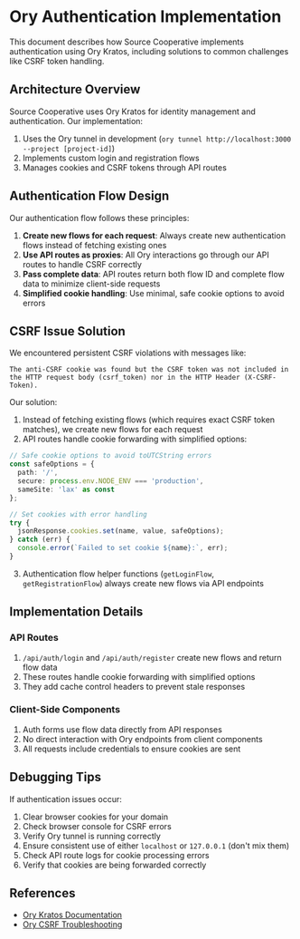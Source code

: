 # Ory Authentication Implementation

This document describes how Source Cooperative implements authentication using Ory Kratos, including solutions to common challenges like CSRF token handling.

## Architecture Overview

Source Cooperative uses Ory Kratos for identity management and authentication. Our implementation:

1. Uses the Ory tunnel in development (`ory tunnel http://localhost:3000 --project [project-id]`)
2. Implements custom login and registration flows
3. Manages cookies and CSRF tokens through API routes

## Authentication Flow Design

Our authentication flow follows these principles:

1. **Create new flows for each request**: Always create new authentication flows instead of fetching existing ones
2. **Use API routes as proxies**: All Ory interactions go through our API routes to handle CSRF correctly
3. **Pass complete data**: API routes return both flow ID and complete flow data to minimize client-side requests
4. **Simplified cookie handling**: Use minimal, safe cookie options to avoid errors

## CSRF Issue Solution

We encountered persistent CSRF violations with messages like:

```
The anti-CSRF cookie was found but the CSRF token was not included in the HTTP request body (csrf_token) nor in the HTTP Header (X-CSRF-Token).
```

Our solution:

1. Instead of fetching existing flows (which requires exact CSRF token matches), we create new flows for each request
2. API routes handle cookie forwarding with simplified options:

```typescript
// Safe cookie options to avoid toUTCString errors
const safeOptions = {
  path: '/',
  secure: process.env.NODE_ENV === 'production',
  sameSite: 'lax' as const
};

// Set cookies with error handling
try {
  jsonResponse.cookies.set(name, value, safeOptions);
} catch (err) {
  console.error(`Failed to set cookie ${name}:`, err);
}
```

3. Authentication flow helper functions (`getLoginFlow`, `getRegistrationFlow`) always create new flows via API endpoints

## Implementation Details

### API Routes

1. `/api/auth/login` and `/api/auth/register` create new flows and return flow data
2. These routes handle cookie forwarding with simplified options
3. They add cache control headers to prevent stale responses

### Client-Side Components

1. Auth forms use flow data directly from API responses
2. No direct interaction with Ory endpoints from client components
3. All requests include credentials to ensure cookies are sent

## Debugging Tips

If authentication issues occur:

1. Clear browser cookies for your domain
2. Check browser console for CSRF errors 
3. Verify Ory tunnel is running correctly
4. Ensure consistent use of either `localhost` or `127.0.0.1` (don't mix them)
5. Check API route logs for cookie processing errors
6. Verify that cookies are being forwarded correctly

## References

- [Ory Kratos Documentation](https://www.ory.sh/docs/kratos)
- [Ory CSRF Troubleshooting](https://www.ory.sh/docs/kratos/debug/csrf) 